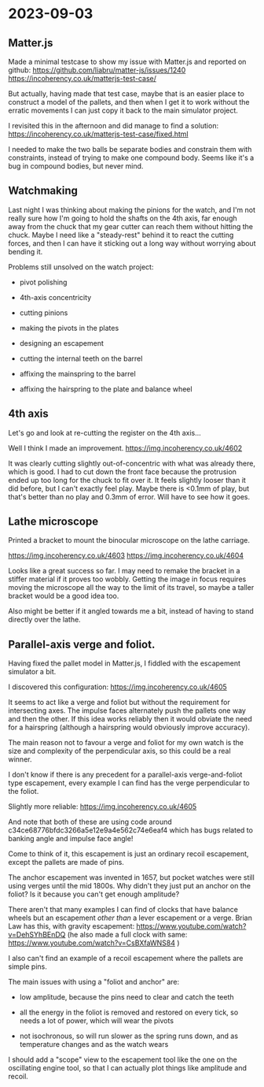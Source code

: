 # 2023-09-03

## Matter.js

Made a minimal testcase to show my issue with Matter.js and reported on github: https://github.com/liabru/matter-js/issues/1240 https://incoherency.co.uk/matterjs-test-case/

But actually, having made that test case, maybe that is an easier place to construct a model of the pallets, and then
when I get it to work without the erratic movements I can just copy it back to the main simulator project.

I revisited this in the afternoon and did manage to find a solution: https://incoherency.co.uk/matterjs-test-case/fixed.html

I needed to make the two balls be separate bodies and constrain them with constraints, instead of trying to make one compound body.
Seems like it's a bug in compound bodies, but never mind.

## Watchmaking

Last night I was thinking about making the pinions for the watch, and I'm not really sure how I'm going to hold the shafts on the 4th axis, far enough
away from the chuck that my gear cutter can reach them without hitting the chuck. Maybe I need like a "steady-rest" behind it to react the cutting forces,
and then I can have it sticking out a long way without worrying about bending it.

Problems still unsolved on the watch project:

* pivot polishing

* 4th-axis concentricity

* cutting pinions

* making the pivots in the plates

* designing an escapement

* cutting the internal teeth on the barrel

* affixing the mainspring to the barrel

* affixing the hairspring to the plate and balance wheel

## 4th axis

Let's go and look at re-cutting the register on the 4th axis...

Well I think I made an improvement. https://img.incoherency.co.uk/4602

It was clearly cutting slightly out-of-concentric with what was already there, which is good.
I had to cut down the front face because the protrusion ended up too long for the chuck to fit over it.
It feels slightly looser than it did before, but I can't exactly feel play. Maybe there is <0.1mm of play,
but that's better than no play and 0.3mm of error. Will have to see how it goes.

## Lathe microscope

Printed a bracket to mount the binocular microscope on the lathe carriage.

https://img.incoherency.co.uk/4603
https://img.incoherency.co.uk/4604

Looks like a great success so far. I may need to remake the bracket in a stiffer material if it proves too wobbly.
Getting the image in focus requires moving the microscope all the way to the limit of its travel, so maybe a taller
bracket would be a good idea too.

Also might be better if it angled towards me a bit, instead of having to stand directly over the lathe.

## Parallel-axis verge and foliot.

Having fixed the pallet model in Matter.js, I fiddled with the escapement simulator a bit.

I discovered this configuration: https://img.incoherency.co.uk/4605

It seems to act like a verge and foliot but without the requirement for intersecting axes.
The impulse faces alternately push the pallets one way and then the other. If this idea works reliably
then it would obviate the need for a hairspring (although a hairspring would obviously improve
accuracy).

The main reason not to favour a verge and foliot for my own watch is the size and complexity of
the perpendicular axis, so this could be a real winner.

I don't know if there is any precedent for a parallel-axis verge-and-foliot type escapement, every
example I can find has the verge perpendicular to the foliot.

Slightly more reliable: https://img.incoherency.co.uk/4605

And note that both of these are using code around c34ce68776bfdc3266a5e12e9a4e562c74e6eaf4 which
has bugs related to banking angle and impulse face angle!

Come to think of it, this escapement is just an ordinary recoil escapement, except the pallets are made
of pins.

The anchor escapement was invented in 1657, but pocket watches were still using verges until the mid 1800s.
Why didn't they just put an anchor on the foliot? Is it because you can't get enough amplitude?

There aren't that many examples I can find of clocks that have
balance wheels but an escapement *other than* a lever escapement or a verge.
Brian Law has this, with gravity escapement: https://www.youtube.com/watch?v=DehSYhBEnDQ (he also made a full clock with same: https://www.youtube.com/watch?v=CsBXfaWNS84 )

I also can't find an example of a recoil escapement where the pallets are simple pins.

The main issues with using a "foliot and anchor" are:

* low amplitude, because the pins need to clear and catch the teeth

* all the energy in the foliot is removed and restored on every tick, so needs a lot of power, which will wear the pivots

* not isochronous, so will run slower as the spring runs down, and as temperature changes and as the watch wears

I should add a "scope" view to the escapement tool like the one on the oscillating engine tool, so that I can
actually plot things like amplitude and recoil.

